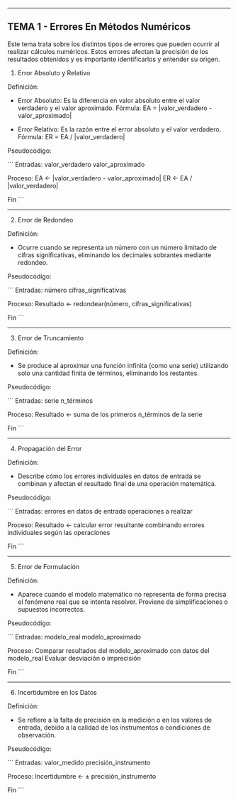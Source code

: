 --------------------------------------------------
TEMA 1 - Errores En Métodos Numéricos
--------------------------------------------------

Este tema trata sobre los distintos tipos de errores que pueden ocurrir al realizar cálculos numéricos. Estos errores afectan la precisión de los resultados obtenidos y es importante identificarlos y entender su origen.

1. Error Absoluto y Relativo

Definición:
- Error Absoluto: Es la diferencia en valor absoluto entre el valor verdadero y el valor aproximado.
  Fórmula: EA = |valor_verdadero - valor_aproximado|

- Error Relativo: Es la razón entre el error absoluto y el valor verdadero.
  Fórmula: ER = EA / |valor_verdadero|

Pseudocódigo:

´´´
Entradas:
  valor_verdadero
  valor_aproximado

Proceso:
  EA ← |valor_verdadero - valor_aproximado|
  ER ← EA / |valor_verdadero|

Fin
´´´

------------------------------------------------------------
2. Error de Redondeo

Definición:
- Ocurre cuando se representa un número con un número limitado de cifras significativas, eliminando los decimales sobrantes mediante redondeo.

Pseudocódigo:

´´´
Entradas:
  número
  cifras_significativas

Proceso:
  Resultado ← redondear(número, cifras_significativas)

Fin
´´´

------------------------------------------------------------
3. Error de Truncamiento

Definición:
- Se produce al aproximar una función infinita (como una serie) utilizando solo una cantidad finita de términos, eliminando los restantes.

Pseudocódigo:

´´´
Entradas:
  serie
  n_términos

Proceso:
  Resultado ← suma de los primeros n_términos de la serie

Fin
´´´

------------------------------------------------------------
4. Propagación del Error

Definición:
- Describe cómo los errores individuales en datos de entrada se combinan y afectan el resultado final de una operación matemática.

Pseudocódigo:

´´´
Entradas:
  errores en datos de entrada
  operaciones a realizar

Proceso:
  Resultado ← calcular error resultante combinando errores individuales según las operaciones

Fin
´´´

------------------------------------------------------------
5. Error de Formulación

Definición:
- Aparece cuando el modelo matemático no representa de forma precisa el fenómeno real que se intenta resolver. Proviene de simplificaciones o supuestos incorrectos.

Pseudocódigo:

´´´
Entradas:
  modelo_real
  modelo_aproximado

Proceso:
  Comparar resultados del modelo_aproximado con datos del modelo_real
  Evaluar desviación o imprecisión

Fin
´´´

------------------------------------------------------------
6. Incertidumbre en los Datos

Definición:
- Se refiere a la falta de precisión en la medición o en los valores de entrada, debido a la calidad de los instrumentos o condiciones de observación.

Pseudocódigo:

´´´
Entradas:
  valor_medido
  precisión_instrumento

Proceso:
  Incertidumbre ← ± precisión_instrumento

Fin
´´´

